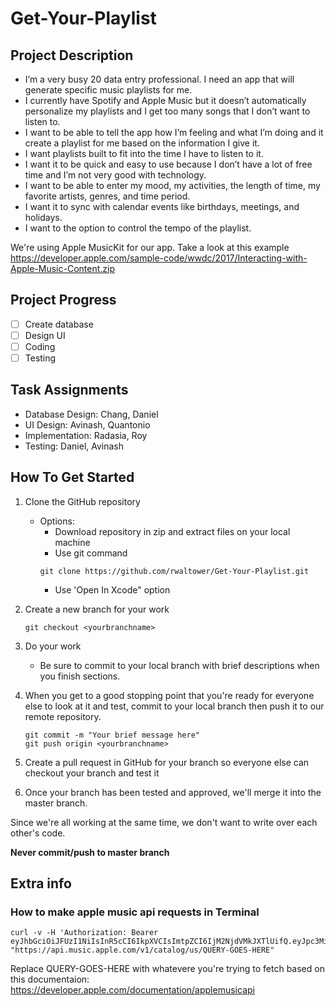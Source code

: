 # Get-Your-Playlist
## Project Description
- I’m a very busy 20 data entry professional. I need an app that will generate specific music playlists for me.
- I currently have Spotify and Apple Music but it doesn’t automatically personalize my playlists and I get too many songs that I don’t want to listen to. 
- I want to be able to tell the app how I’m feeling and what I’m doing and it create a playlist for me based on the information I give it. 
- I want playlists built to fit into the time I have to listen to it.
- I want it to be quick and easy to use because I don’t have a lot of free time and I’m not very good with technology.
- I want to be able to enter my mood, my activities, the length of time, my favorite artists, genres, and time period. 
- I want it to sync with calendar events like birthdays, meetings, and holidays.
- I want to the option to control the tempo of the playlist. 

We're using Apple MusicKit for our app. Take a look at this example <https://developer.apple.com/sample-code/wwdc/2017/Interacting-with-Apple-Music-Content.zip>


## Project Progress
- [ ] Create database
- [ ] Design UI
- [ ] Coding
- [ ] Testing

## Task Assignments
  - Database Design: Chang, Daniel
  - UI Design: Avinash, Quantonio
  - Implementation: Radasia, Roy
  - Testing: Daniel, Avinash
  
## How To Get Started
1. Clone the GitHub repository
	- Options:
		- Download repository in zip and extract files on your local machine
		- Use git command
		```
		git clone https://github.com/rwaltower/Get-Your-Playlist.git
		```
		- Use 'Open In Xcode" option

2. Create a new branch for your work
	```
	git checkout <yourbranchname>
	```

3. Do your work	
	- Be sure to commit to your local branch with brief descriptions when you finish sections.

4. When you get to a good stopping point that you're ready for everyone else to look at it and test, commit to your local branch then push it to our remote repository.
	```
	git commit -m "Your brief message here"
	git push origin <yourbranchname>
	```

5. Create a pull request in GitHub for your branch so everyone else can checkout your branch and test it

6. Once your branch has been tested and approved, we'll merge it into the master branch.

Since we're all working at the same time, we don't want to write over each other's code.

**Never commit/push to master branch**

## Extra info
### How to make apple music api requests in Terminal
```
curl -v -H 'Authorization: Bearer eyJhbGciOiJFUzI1NiIsInR5cCI6IkpXVCIsImtpZCI6IjM2NjdVMkJXTlUifQ.eyJpc3MiOiJENUg5NjRFNVQ2IiwiaWF0IjoxNTQzMDc2Mzk3LCJleHAiOjE1NDU2NjgzOTd9.qN6wYdCpdCqyviHPvV_nUsXC6xt4n8NfzFvOtlMA9QU2l7WjvgfgBs4JFQj2uxtAi8RJL1qviIF7dc5L1MazbA' "https://api.music.apple.com/v1/catalog/us/QUERY-GOES-HERE"
```
Replace QUERY-GOES-HERE with whatevere you're trying to fetch  based on this documentaion: <https://developer.apple.com/documentation/applemusicapi>
